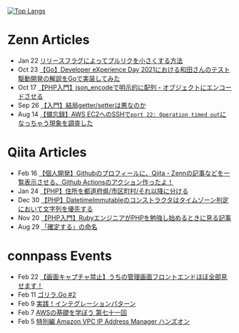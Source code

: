 [![Top Langs](https://github-readme-stats.vercel.app/api/top-langs/?username=kumackey&layout=compact)](https://github.com/anuraghazra/github-readme-stats)

# Zenn Articles

<!-- profile updater begin: zenn -->
- Jan 22 [リリースフラグによってプルリクを小さくする方法](https://zenn.dev/kumackey/articles/d20220120-98f77cad115deb)
- Oct 23 [【Go】Developer eXperience Day 2021における和田さんのテスト駆動開発の解説をGoで実装してみた](https://zenn.dev/kumackey/articles/a9dc6ab95780d0)
- Oct 17 [【PHP入門】json_encodeで明示的に配列・オブジェクトにエンコードさせる](https://zenn.dev/kumackey/articles/06b87040c5374d)
- Sep 26 [【入門】結局getter/setterは悪なのか](https://zenn.dev/kumackey/articles/c3acbd928d1d510268ab)
- Aug 14 [【備忘録】AWS EC2へのSSHで`port 22: Operation timed out`になっちゃう現象を調査した](https://zenn.dev/kumackey/articles/398645b471fb05d3814a)
<!-- profile updater end: zenn -->

# Qiita Articles

<!-- profile updater begin: qiita -->
- Feb 16 [【個人開発】Githubのプロフィールに、Qiita・Zennの記事などを一覧表示させる、Github Actionsのアクション作ったよ！](https://qiita.com/kumackey/items/5bf3dec679f6888d9d4b)
- Jan 24 [【PHP】住所を都道府県/市区町村/それ以降に分ける](https://qiita.com/kumackey/items/caa6d4f5eb3370ef59f4)
- Dec 30 [【PHP】DatetimeImmutableのコンストラクタはタイムゾーン判定において文字列を優先する](https://qiita.com/kumackey/items/e49aeb89f5eced4cdbfa)
- Nov 20 [【PHP入門】RubyエンジニアがPHPを勉強し始めるときに見る記事](https://qiita.com/kumackey/items/352ce983362d186773be)
- Aug 29 [「確定する」の命名](https://qiita.com/kumackey/items/e1d30002104a016ba1fe)
<!-- profile updater end: qiita -->

# connpass Events

<!-- profile updater begin: connpass -->
- Feb 22 [【画面キャプチャ禁止】うちの管理画面フロントエンドほぼ全部見せます！](https://caddi.connpass.com/event/239169/)
- Feb 11 [ゴリラ.Go #2](https://gorilla-go.connpass.com/event/237637/)
- Feb 9 [実践！インテグレーションパターン](https://modeling-how-to-learn.connpass.com/event/233934/)
- Feb 7 [AWSの基礎を学ぼう 第七十一回](https://awsbasics.connpass.com/event/236239/)
- Feb 5 [特別編 Amazon VPC IP Address Manager ハンズオン](https://awsbasics.connpass.com/event/235160/)
<!-- profile updater end: connpass -->
